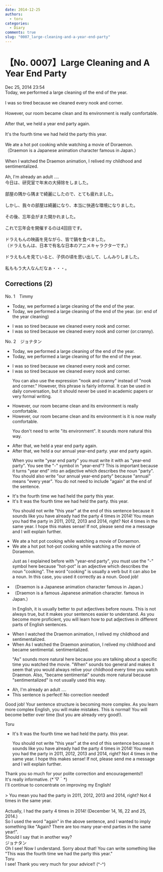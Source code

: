 ```yaml
---
date: 2014-12-25
authors:
  - toru
categories:
  - Diary
comments: true
slug: "0007_large-cleaning-and-a-year-end-party"
---
```


# 【No. 0007】Large Cleaning and A Year End Party
<div class="date">Dec 25, 2014 23:54</div>
<div id="post"><div id="body_show_ori">
Today, we performed a large cleaning of the end of the year.<br/><br/>I was so tired because we cleaned every nook and corner.<br/><br/>However, our room became clean and its environment is really comfortable. <br/><br/>After that, we held a year end party again.<br/><br/>It's the fourth time we had held the party this year.<br/><br/>We ate a hot pot cooking while watching a movie of Doraemon.<br/>（Draemon is a Japanese animation character famous in Japan.）<br/><br/>When I watched the Draemon animation, I relived my childhood and sentimentalized.<br/><br/>Ah, I'm already an adult ....
</div></div>

<!-- more -->

<div id="post_ja"><div id="body_show_mo">
今日は、研究室で年末の大掃除をしました。<br/><br/>部屋の隅から隅まで綺麗にしたので、とても疲れました。<br/><br/>しかし、我々の部屋は綺麗になり、本当に快適な環境になりました。<br/><br/>その後、忘年会がまた開かれました。<br/><br/>これで忘年会を開催するのは4回目です。<br/><br/>ドラえもんの映画を見ながら、皆で鍋を食べました。<br/>（ドラえもんは、日本で有名な日本のアニメキャラクターです。）<br/><br/>ドラえもんを見ていると、子供の頃を思い出して、しんみりしました。<br/><br/>私ももう大人なんだなぁ・・・。
</div></div>

## Corrections (2)
<div id="block"><div class="first_name"> No. 1　<span class="just_name">Timmy</span></div><div id="block2">
<ul class="correction_field">
<li class="incorrect">Today, we performed a large cleaning of the end of the year.</li>
<li class="corrected correct">
Today, we performed a large cleaning of the end of the year. (or: <span class="f_blue">end of the year cleaning</span>)
</li>
</ul>
<ul class="correction_field">
<li class="incorrect">I was so tired because we cleaned every nook and corner.</li>
<li class="corrected correct">
I was so tired because we cleaned every nook and corner (or:<span class="f_blue">cranny</span>).
</li>
</ul>
</div></div>
<div id="block"><div class="first_name"> No. 2　<span class="just_name">ジョナタン</span></div><div id="block2">
<ul class="correction_field">
<li class="incorrect">Today, we performed a large cleaning of the end of the year.</li>
<li class="corrected correct">
Today, we performed a large cleaning <span class="f_red"><span class="sline">of</span></span> <span class="f_blue">for </span>the end of the year.
</li>
</ul>
<ul class="correction_field">
<li class="incorrect">I was so tired because we cleaned every nook and corner.</li>
<li class="corrected correct">
I was so tired because we cleaned every nook and corner.
<p class="correction_comment">You can also use the expression "nook and cranny" instead of "nook and corner."  However, this phrase is fairly informal.  It can be used in daily conversation, but it should never be used in academic papers or very formal writing.</p>
</li>
</ul>
<ul class="correction_field">
<li class="incorrect">However, our room became clean and its environment is really comfortable.</li>
<li class="corrected correct">
However, our room became clean and <span class="f_red"><span class="sline">its environment is</span></span> <span class="f_blue">it is now </span>really comfortable.
<p class="correction_comment">You don't need to write "its environment".  It sounds more natural this way.</p>
</li>
</ul>
<ul class="correction_field">
<li class="incorrect">After that, we held a year end party again.</li>
<li class="corrected correct">
After that, we held <span class="f_red"><span class="sline">a</span></span> <span class="f_blue">our annual year-end party.</span> <span class="f_red"><span class="sline">year end party </span></span><span class="sline">again.</span>
<p class="correction_comment">When you write "year end party" you must write it with as "year-end party".  You see the "-" symbol in "year-end"?  This is important because it turns "year end" into an adjective which describes the noun "party".  You should also write "our annual year-end party" because "annual" means "every year".  You do not need to include "again" at the end of the sentence.</p>
</li>
</ul>
<ul class="correction_field">
<li class="incorrect">It's the fourth time we had held the party this year.</li>
<li class="corrected correct">
<span class="f_red"><span class="sline">It's</span></span> <span class="f_blue">It was </span>the fourth time we had held the party<span class="f_blue">.</span> <span class="f_red"><span class="sline">this year.</span></span>
<p class="correction_comment">You should not write "this year" at the end of this sentence because it sounds like you have already had the party 4 times in 2014!  You mean you had the party in 2011, 2012, 2013 and 2014, right?  Not 4 times in the same year.  I hope this makes sense!  If not, please send me a message and I will explain further.</p>
</li>
</ul>
<ul class="correction_field">
<li class="incorrect">We ate a hot pot cooking while watching a movie of Doraemon.</li>
<li class="corrected correct">
We ate a <span class="f_red"><span class="sline">hot pot</span></span> <span class="f_blue">hot-pot</span> cooking while watching <span class="f_red"><span class="sline">a</span></span> <span class="f_blue">the </span>movie <span class="f_red"><span class="sline">of</span></span> Doraemon.
<p class="correction_comment">Just as I explained before with "year-end party", you must use the "-" symbol here because "hot-pot" is an adjective which describes the noun "cooking".  The word "cooking" is usually a verb but it can also be a noun.  In this case, you used it correctly as a noun.  Good job!</p>
</li>
</ul>
<ul class="correction_field">
<li class="incorrect">（Draemon is a Japanese animation character famous in Japan.）</li>
<li class="corrected correct">
（Draemon is a <span class="f_blue">famous</span> Japanese animation character<span class="f_blue">.</span> <span class="f_red"><span class="sline">famous in Japan.</span></span>）
<p class="correction_comment">In English, it is usually better to put adjectives before nouns.  This is not always true, but it makes your sentences easier to understand.  As you become more proficient, you will learn how to put adjectives in different parts of English sentences.</p>
</li>
</ul>
<ul class="correction_field">
<li class="incorrect">When I watched the Draemon animation, I relived my childhood and sentimentalized.</li>
<li class="corrected correct">
<span class="sline"><span class="f_red">When</span></span> <span class="f_blue">As </span>I watched <span class="f_red"><span class="sline">the</span></span> Draemon <span class="f_red"><span class="sline">animation</span></span>, I relived my childhood and <span class="f_blue">became sentimental.</span> <span class="sline"><span class="f_red">sentimentalized</span></span>.
<p class="correction_comment">"As" sounds more natural here because you are talking about a specific time you watched the movie.  "When" sounds too general and makes it seem that you would always relive your childhood every time you watch Draemon.  Also, "became sentimental" sounds more natural because "sentimentalized" is not usually used this way.</p>
</li>
</ul>
<ul class="correction_field">
<li class="incorrect">Ah, I'm already an adult ....</li>
<li class="corrected perfect">This sentence is perfect! No correction needed!</li>
</ul>
<p class="comment_small">
 Good job!  Your sentence structure is becoming more complex.  As you learn more complex English, you will make mistakes.  This is normal!  You will become better over time (but you are already very good!).
</p>

</div><div class="name"><span class="just_name">Toru</span><br><div class="quote_field"><ul class="correction_field">
<li class="corrected correct">
<span class="f_red"><span class="sline">It's</span></span> <span class="f_blue">It was </span>the fourth time we had held the party<span class="f_blue">.</span> <span class="f_red"><span class="sline">this year.</span></span>
<p class="correction_comment">
You should not write "this year" at the end of this sentence because it sounds like you have already had the party 4 times in 2014!  You mean you had the party in 2011, 2012, 2013 and 2014, right?  Not 4 times in the same year.  I hope this makes sense!  If not, please send me a message and I will explain further.
</p>
</li>
</ul></div>
Thank you so much for your polite correction and encouragements!!<br/>It's really informative. (*´▽｀*)<br/>I'll continue to concentrate on improving my English!<br/><br/>&gt; You mean you had the party in 2011, 2012, 2013 and 2014, right? Not 4 times in the same year.<br/><br/>Actually, I had the party 4 times in 2014! (December 14, 16, 22 and 25, 2014.) <br/>So I used the word "again" in the above sentence, and I wanted to imply something like "Again? There are too many year-end parties in the same year!".<br/>Should I say that in another way?
</div>
<div class="name"><span class="just_name">ジョナタン</span><br>
Oh I see!  Now I understand.  Sorry about that!  You can write something like "This was the fourth time we had the party this year."
</div>
<div class="name"><span class="just_name">Toru</span><br>
I see! Thank you very much for your advice!! (^-^)
</div>
</div>
